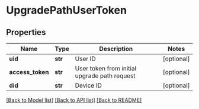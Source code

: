 # UpgradePathUserToken

## Properties
Name | Type | Description | Notes
------------ | ------------- | ------------- | -------------
**uid** | **str** | User ID | [optional] 
**access_token** | **str** | User token from initial upgrade path request | [optional] 
**did** | **str** | Device ID | [optional] 

[[Back to Model list]](../README.md#documentation-for-models) [[Back to API list]](../README.md#documentation-for-api-endpoints) [[Back to README]](../README.md)


